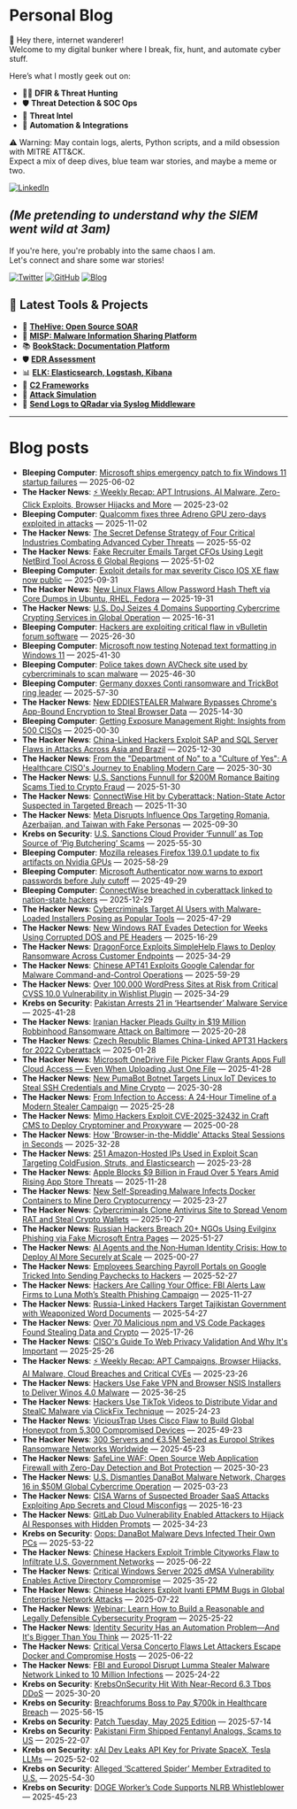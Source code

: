 # Personal Blog

👋 Hey there, internet wanderer!  
Welcome to my digital bunker where I break, fix, hunt, and automate cyber stuff.  

Here’s what I mostly geek out on:

- 🕵️‍♂️ **DFIR & Threat Hunting**  
- 🛡️ **Threat Detection & SOC Ops**  
- 🧠 **Threat Intel**  
- 🤖 **Automation & Integrations**

⚠️ Warning: May contain logs, alerts, Python scripts, and a mild obsession with MITRE ATT&CK.  
Expect a mix of deep dives, blue team war stories, and maybe a meme or two.

[![LinkedIn](https://img.shields.io/badge/LinkedIn-Connect-blue?style=flat&logo=linkedin)](https://www.linkedin.com/in/0xatef)

*(Me pretending to understand why the SIEM went wild at 3am)*  
---  
If you're here, you're probably into the same chaos I am.  
Let's connect and share some war stories!

[![Twitter](https://img.shields.io/badge/Twitter-%400xatef-1DA1F2?style=flat&logo=twitter&logoColor=white)](https://twitter.com/0xatef)
[![GitHub](https://img.shields.io/badge/GitHub-0xAtef-181717?style=flat&logo=github)](https://github.com/0xAtef)
[![Blog](https://img.shields.io/badge/Blog-0xAtef.github.io-orange?style=flat&logo=jekyll)](https://0xatef.github.io)


## 🧰 Latest Tools & Projects

- 🐝 [**TheHive: Open Source SOAR**](https://0xatef.github.io/Projects/#thehive-open-source-soar)  
- 🧬 [**MISP: Malware Information Sharing Platform**](https://0xatef.github.io/Projects/#misp-malware-information-sharing-platform)  
- 📚 [**BookStack: Documentation Platform**](https://0xatef.github.io/Projects/#bookstack-documentation-platform)  
- 🛡️ [**EDR Assessment**](https://0xatef.github.io/Projects/#edr-assessment)  
- 📊 [**ELK: Elasticsearch, Logstash, Kibana**](https://0xatef.github.io/Projects/#elk-elasticsearch-logstash-kibana)  
- 🎯 [**C2 Frameworks**](https://0xatef.github.io/Projects/#c2-frameworks)  
- 🧨 [**Attack Simulation**](https://0xatef.github.io/Projects/#attack-simulation)  
- 🔄 [**Send Logs to QRadar via Syslog Middleware**](https://0xatef.github.io/Projects/#how-to-send-logs-from-an-api-to-qradar-siem-through-syslog-middleware)  

---

# Blog posts
<!-- BLOG-POST-LIST:START -->
- **Bleeping Computer**: [Microsoft ships emergency patch to fix Windows 11 startup failures](https://www.bleepingcomputer.com/news/microsoft/microsoft-ships-emergency-patch-to-fix-windows-11-installation-issues/) — 2025-06-02
- **The Hacker News**: [⚡ Weekly Recap: APT Intrusions, AI Malware, Zero-Click Exploits, Browser Hijacks and More](https://thehackernews.com/2025/06/weekly-recap-apt-intrusions-ai-malware.html) — 2025-23-02
- **Bleeping Computer**: [Qualcomm fixes three Adreno GPU zero-days exploited in attacks](https://www.bleepingcomputer.com/news/security/qualcomm-fixes-three-adreno-gpu-zero-days-exploited-in-attacks/) — 2025-11-02
- **The Hacker News**: [The Secret Defense Strategy of Four Critical Industries Combating Advanced Cyber Threats](https://thehackernews.com/2025/06/the-secret-defense-strategy-of-four.html) — 2025-55-02
- **The Hacker News**: [Fake Recruiter Emails Target CFOs Using Legit NetBird Tool Across 6 Global Regions](https://thehackernews.com/2025/06/fake-recruiter-emails-target-cfos-using.html) — 2025-51-02
- **Bleeping Computer**: [Exploit details for max severity Cisco IOS XE flaw now public](https://www.bleepingcomputer.com/news/security/exploit-details-for-max-severity-cisco-ios-xe-flaw-now-public/) — 2025-09-31
- **The Hacker News**: [New Linux Flaws Allow Password Hash Theft via Core Dumps in Ubuntu, RHEL, Fedora](https://thehackernews.com/2025/05/new-linux-flaws-allow-password-hash.html) — 2025-19-31
- **The Hacker News**: [U.S. DoJ Seizes 4 Domains Supporting Cybercrime Crypting Services in Global Operation](https://thehackernews.com/2025/05/us-doj-seizes-4-domains-supporting.html) — 2025-16-31
- **Bleeping Computer**: [Hackers are exploiting critical flaw in vBulletin forum software](https://www.bleepingcomputer.com/news/security/hackers-are-exploiting-critical-flaw-in-vbulletin-forum-software/) — 2025-26-30
- **Bleeping Computer**: [Microsoft now testing Notepad text formatting in Windows 11](https://www.bleepingcomputer.com/news/microsoft/microsoft-now-testing-notepad-text-formatting-in-windows-11/) — 2025-41-30
- **Bleeping Computer**: [Police takes down AVCheck site used by cybercriminals to scan malware](https://www.bleepingcomputer.com/news/security/police-takes-down-avcheck-antivirus-site-used-by-cybercriminals/) — 2025-46-30
- **Bleeping Computer**: [Germany doxxes Conti ransomware and TrickBot ring leader](https://www.bleepingcomputer.com/news/security/germany-doxxes-conti-ransomware-and-trickbot-ring-leader/) — 2025-57-30
- **The Hacker News**: [New EDDIESTEALER Malware Bypasses Chrome&#39;s App-Bound Encryption to Steal Browser Data](https://thehackernews.com/2025/05/eddiestealer-malware-uses-clickfix.html) — 2025-14-30
- **Bleeping Computer**: [Getting Exposure Management Right: Insights from 500 CISOs](https://www.bleepingcomputer.com/news/security/getting-exposure-management-right-insights-from-500-cisos/) — 2025-00-30
- **The Hacker News**: [China-Linked Hackers Exploit SAP and SQL Server Flaws in Attacks Across Asia and Brazil](https://thehackernews.com/2025/05/china-linked-hackers-exploit-sap-and.html) — 2025-12-30
- **The Hacker News**: [From the &quot;Department of No&quot; to a &quot;Culture of Yes&quot;: A Healthcare CISO&#39;s Journey to Enabling Modern Care](https://thehackernews.com/2025/05/from-department-of-no-to-culture-of-yes.html) — 2025-30-30
- **The Hacker News**: [U.S. Sanctions Funnull for $200M Romance Baiting Scams Tied to Crypto Fraud](https://thehackernews.com/2025/05/us-sanctions-funnull-for-200m-romance.html) — 2025-51-30
- **The Hacker News**: [ConnectWise Hit by Cyberattack; Nation-State Actor Suspected in Targeted Breach](https://thehackernews.com/2025/05/connectwise-hit-by-cyberattack-nation.html) — 2025-11-30
- **The Hacker News**: [Meta Disrupts Influence Ops Targeting Romania, Azerbaijan, and Taiwan with Fake Personas](https://thehackernews.com/2025/05/meta-disrupts-influence-ops-targeting.html) — 2025-09-30
- **Krebs on Security**: [U.S. Sanctions Cloud Provider ‘Funnull’ as Top Source of ‘Pig Butchering’ Scams](https://krebsonsecurity.com/2025/05/u-s-sanctions-cloud-provider-funnull-as-top-source-of-pig-butchering-scams/) — 2025-55-30
- **Bleeping Computer**: [Mozilla releases Firefox 139.0.1 update to fix artifacts on Nvidia GPUs](https://www.bleepingcomputer.com/news/software/mozilla-releases-firefox-13901-update-to-fix-artifacts-on-nvidia-gpus/) — 2025-58-29
- **Bleeping Computer**: [Microsoft Authenticator now warns to export passwords before July cutoff](https://www.bleepingcomputer.com/news/security/microsoft-authenticator-now-warns-to-export-passwords-before-july-cutoff/) — 2025-49-29
- **Bleeping Computer**: [ConnectWise breached in cyberattack linked to nation-state hackers](https://www.bleepingcomputer.com/news/security/connectwise-breached-in-cyberattack-linked-to-nation-state-hackers/) — 2025-12-29
- **The Hacker News**: [Cybercriminals Target AI Users with Malware-Loaded Installers Posing as Popular Tools](https://thehackernews.com/2025/05/cybercriminals-target-ai-users-with.html) — 2025-47-29
- **The Hacker News**: [New Windows RAT Evades Detection for Weeks Using Corrupted DOS and PE Headers](https://thehackernews.com/2025/05/new-windows-rat-evades-detection-for.html) — 2025-16-29
- **The Hacker News**: [DragonForce Exploits SimpleHelp Flaws to Deploy Ransomware Across Customer Endpoints](https://thehackernews.com/2025/05/dragonforce-exploits-simplehelp-flaws.html) — 2025-34-29
- **The Hacker News**: [Chinese APT41 Exploits Google Calendar for Malware Command-and-Control Operations](https://thehackernews.com/2025/05/chinese-apt41-exploits-google-calendar.html) — 2025-59-29
- **The Hacker News**: [Over 100,000 WordPress Sites at Risk from Critical CVSS 10.0 Vulnerability in Wishlist Plugin](https://thehackernews.com/2025/05/over-100000-wordpress-sites-at-risk.html) — 2025-34-29
- **Krebs on Security**: [Pakistan Arrests 21 in ‘Heartsender’ Malware Service](https://krebsonsecurity.com/2025/05/pakistan-arrests-21-in-heartsender-malware-service/) — 2025-41-28
- **The Hacker News**: [Iranian Hacker Pleads Guilty in $19 Million Robbinhood Ransomware Attack on Baltimore](https://thehackernews.com/2025/05/iranian-hacker-pleads-guilty-in-19.html) — 2025-20-28
- **The Hacker News**: [Czech Republic Blames China-Linked APT31 Hackers for 2022 Cyberattack](https://thehackernews.com/2025/05/czech-republic-blames-china-linked.html) — 2025-01-28
- **The Hacker News**: [Microsoft OneDrive File Picker Flaw Grants Apps Full Cloud Access — Even When Uploading Just One File](https://thehackernews.com/2025/05/microsoft-onedrive-file-picker-flaw.html) — 2025-41-28
- **The Hacker News**: [New PumaBot Botnet Targets Linux IoT Devices to Steal SSH Credentials and Mine Crypto](https://thehackernews.com/2025/05/new-pumabot-botnet-targets-linux-iot.html) — 2025-30-28
- **The Hacker News**: [From Infection to Access: A 24-Hour Timeline of a Modern Stealer Campaign](https://thehackernews.com/2025/05/from-infection-to-access-24-hour.html) — 2025-25-28
- **The Hacker News**: [Mimo Hackers Exploit CVE-2025-32432 in Craft CMS to Deploy Cryptominer and Proxyware](https://thehackernews.com/2025/05/mimo-hackers-exploit-cve-2025-32432-in.html) — 2025-00-28
- **The Hacker News**: [How &#39;Browser-in-the-Middle&#39; Attacks Steal Sessions in Seconds](https://thehackernews.com/2025/05/how-browser-in-middle-attacks-steal.html) — 2025-32-28
- **The Hacker News**: [251 Amazon-Hosted IPs Used in Exploit Scan Targeting ColdFusion, Struts, and Elasticsearch](https://thehackernews.com/2025/05/251-amazon-hosted-ips-used-in-exploit.html) — 2025-23-28
- **The Hacker News**: [Apple Blocks $9 Billion in Fraud Over 5 Years Amid Rising App Store Threats](https://thehackernews.com/2025/05/apple-blocks-9-billion-in-fraud-over-5.html) — 2025-11-28
- **The Hacker News**: [New Self-Spreading Malware Infects Docker Containers to Mine Dero Cryptocurrency](https://thehackernews.com/2025/05/new-self-spreading-malware-infects.html) — 2025-23-27
- **The Hacker News**: [Cybercriminals Clone Antivirus Site to Spread Venom RAT and Steal Crypto Wallets](https://thehackernews.com/2025/05/cybercriminals-clone-antivirus-site-to_4.html) — 2025-10-27
- **The Hacker News**: [Russian Hackers Breach 20+ NGOs Using Evilginx Phishing via Fake Microsoft Entra Pages](https://thehackernews.com/2025/05/russian-hackers-breach-20-ngos-using.html) — 2025-51-27
- **The Hacker News**: [AI Agents and the Non‑Human Identity Crisis: How to Deploy AI More Securely at Scale](https://thehackernews.com/2025/05/ai-agents-and-nonhuman-identity-crisis.html) — 2025-00-27
- **The Hacker News**: [Employees Searching Payroll Portals on Google Tricked Into Sending Paychecks to Hackers](https://thehackernews.com/2025/05/employees-searching-payroll-portals-on.html) — 2025-52-27
- **The Hacker News**: [Hackers Are Calling Your Office: FBI Alerts Law Firms to Luna Moth’s Stealth Phishing Campaign](https://thehackernews.com/2025/05/hackers-are-calling-your-office-fbi.html) — 2025-11-27
- **The Hacker News**: [Russia-Linked Hackers Target Tajikistan Government with Weaponized Word Documents](https://thehackernews.com/2025/05/russia-linked-hackers-target-tajikistan.html) — 2025-54-27
- **The Hacker News**: [Over 70 Malicious npm and VS Code Packages Found Stealing Data and Crypto](https://thehackernews.com/2025/05/over-70-malicious-npm-and-vs-code.html) — 2025-17-26
- **The Hacker News**: [CISO&#39;s Guide To Web Privacy Validation And Why It&#39;s Important](https://thehackernews.com/2025/05/cisos-guide-to-web-privacy-validation.html) — 2025-25-26
- **The Hacker News**: [⚡ Weekly Recap: APT Campaigns, Browser Hijacks, AI Malware, Cloud Breaches and Critical CVEs](https://thehackernews.com/2025/05/weekly-recap-apt-campaigns-browser.html) — 2025-23-26
- **The Hacker News**: [Hackers Use Fake VPN and Browser NSIS Installers to Deliver Winos 4.0 Malware](https://thehackernews.com/2025/05/hackers-use-fake-vpn-and-browser-nsis.html) — 2025-36-25
- **The Hacker News**: [Hackers Use TikTok Videos to Distribute Vidar and StealC Malware via ClickFix Technique](https://thehackernews.com/2025/05/hackers-use-tiktok-videos-to-distribute.html) — 2025-24-23
- **The Hacker News**: [ViciousTrap Uses Cisco Flaw to Build Global Honeypot from 5,300 Compromised Devices](https://thehackernews.com/2025/05/vicioustrap-uses-cisco-flaw-to-build.html) — 2025-49-23
- **The Hacker News**: [300 Servers and €3.5M Seized as Europol Strikes Ransomware Networks Worldwide](https://thehackernews.com/2025/05/300-servers-and-35m-seized-as-europol.html) — 2025-45-23
- **The Hacker News**: [SafeLine WAF: Open Source Web Application Firewall with Zero-Day Detection and Bot Protection](https://thehackernews.com/2025/05/safeline-waf-open-source-web.html) — 2025-30-23
- **The Hacker News**: [U.S. Dismantles DanaBot Malware Network, Charges 16 in $50M Global Cybercrime Operation](https://thehackernews.com/2025/05/us-dismantles-danabot-malware-network.html) — 2025-03-23
- **The Hacker News**: [CISA Warns of Suspected Broader SaaS Attacks Exploiting App Secrets and Cloud Misconfigs](https://thehackernews.com/2025/05/cisa-warns-of-suspected-broader-saas.html) — 2025-16-23
- **The Hacker News**: [GitLab Duo Vulnerability Enabled Attackers to Hijack AI Responses with Hidden Prompts](https://thehackernews.com/2025/05/gitlab-duo-vulnerability-enabled.html) — 2025-34-23
- **Krebs on Security**: [Oops: DanaBot Malware Devs Infected Their Own PCs](https://krebsonsecurity.com/2025/05/oops-danabot-malware-devs-infected-their-own-pcs/) — 2025-53-22
- **The Hacker News**: [Chinese Hackers Exploit Trimble Cityworks Flaw to Infiltrate U.S. Government Networks](https://thehackernews.com/2025/05/chinese-hackers-exploit-trimble.html) — 2025-06-22
- **The Hacker News**: [Critical Windows Server 2025 dMSA Vulnerability Enables Active Directory Compromise](https://thehackernews.com/2025/05/critical-windows-server-2025-dmsa.html) — 2025-35-22
- **The Hacker News**: [Chinese Hackers Exploit Ivanti EPMM Bugs in Global Enterprise Network Attacks](https://thehackernews.com/2025/05/chinese-hackers-exploit-ivanti-epmm.html) — 2025-07-22
- **The Hacker News**: [Webinar: Learn How to Build a Reasonable and Legally Defensible Cybersecurity Program](https://thehackernews.com/2025/05/webinar-learn-how-to-build-reasonable.html) — 2025-25-22
- **The Hacker News**: [Identity Security Has an Automation Problem—And It&#39;s Bigger Than You Think](https://thehackernews.com/2025/05/identity-security-has-automation.html) — 2025-11-22
- **The Hacker News**: [Critical Versa Concerto Flaws Let Attackers Escape Docker and Compromise Hosts](https://thehackernews.com/2025/05/unpatched-versa-concerto-flaws-let.html) — 2025-06-22
- **The Hacker News**: [FBI and Europol Disrupt Lumma Stealer Malware Network Linked to 10 Million Infections](https://thehackernews.com/2025/05/fbi-and-europol-disrupt-lumma-stealer.html) — 2025-24-22
- **Krebs on Security**: [KrebsOnSecurity Hit With Near-Record 6.3 Tbps DDoS](https://krebsonsecurity.com/2025/05/krebsonsecurity-hit-with-near-record-6-3-tbps-ddos/) — 2025-30-20
- **Krebs on Security**: [Breachforums Boss to Pay $700k in Healthcare Breach](https://krebsonsecurity.com/2025/05/breachforums-boss-to-pay-700k-in-healthcare-breach/) — 2025-56-15
- **Krebs on Security**: [Patch Tuesday, May 2025 Edition](https://krebsonsecurity.com/2025/05/patch-tuesday-may-2025-edition/) — 2025-57-14
- **Krebs on Security**: [Pakistani Firm Shipped Fentanyl Analogs, Scams to US](https://krebsonsecurity.com/2025/05/pakistani-firm-shipped-fentanyl-analogs-scams-to-us/) — 2025-22-07
- **Krebs on Security**: [xAI Dev Leaks API Key for Private SpaceX, Tesla LLMs](https://krebsonsecurity.com/2025/05/xai-dev-leaks-api-key-for-private-spacex-tesla-llms/) — 2025-52-02
- **Krebs on Security**: [Alleged ‘Scattered Spider’ Member Extradited to U.S.](https://krebsonsecurity.com/2025/04/alleged-scattered-spider-member-extradited-to-u-s/) — 2025-54-30
- **Krebs on Security**: [DOGE Worker’s Code Supports NLRB Whistleblower](https://krebsonsecurity.com/2025/04/doge-workers-code-supports-nlrb-whistleblower/) — 2025-45-23<!-- BLOG-POST-LIST:END -->
